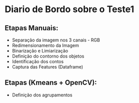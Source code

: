 # Diario de Bordo sobre o Teste1

## Etapas Manuais:
  * Separação da imagem nos 3 canais - RGB
  * Redimensionamento da Imagem
  * Binarização e Limiarização
  * Definição do contorno dos objetos
  * Identificação dos contos
  * Captura das Features (Dataframe)

## Etapas (Kmeans + OpenCV):
  * Definição dos agrupamentos
